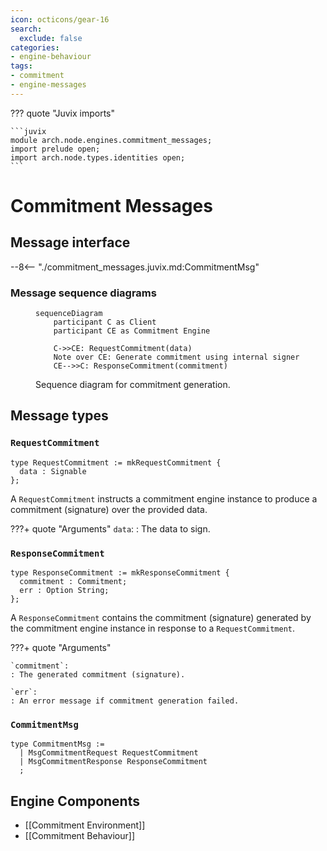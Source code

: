 ```yaml
---
icon: octicons/gear-16
search:
  exclude: false
categories:
- engine-behaviour
tags:
- commitment
- engine-messages
---
```


??? quote "Juvix imports"

    ```juvix
    module arch.node.engines.commitment_messages;
    import prelude open;
    import arch.node.types.identities open;
    ```

# Commitment Messages

## Message interface

--8<-- "./commitment_messages.juvix.md:CommitmentMsg"

### Message sequence diagrams

<!-- --8<-- [start:message-sequence-diagram] -->
<figure markdown="span">

```mermaid
sequenceDiagram
    participant C as Client
    participant CE as Commitment Engine

    C->>CE: RequestCommitment(data)
    Note over CE: Generate commitment using internal signer
    CE-->>C: ResponseCommitment(commitment)
```

<figcaption markdown="span">
Sequence diagram for commitment generation.
</figcaption>
</figure>
<!-- --8<-- [end:message-sequence-diagram] -->

## Message types

### `RequestCommitment`

```juvix
type RequestCommitment := mkRequestCommitment {
  data : Signable
};
```

A `RequestCommitment` instructs a commitment engine instance to produce a
commitment (signature) over the provided data.

???+ quote "Arguments"
    `data`:
    : The data to sign.

### `ResponseCommitment`

```juvix
type ResponseCommitment := mkResponseCommitment {
  commitment : Commitment;
  err : Option String;
};
```

A `ResponseCommitment` contains the commitment (signature) generated by the
commitment engine instance in response to a `RequestCommitment`.

???+ quote "Arguments"

    `commitment`:
    : The generated commitment (signature).

    `err`:
    : An error message if commitment generation failed.

### `CommitmentMsg`

<!-- --8<-- [start:CommitmentMsg] -->
```juvix
type CommitmentMsg :=
  | MsgCommitmentRequest RequestCommitment
  | MsgCommitmentResponse ResponseCommitment
  ;
```
<!-- --8<-- [end:CommitmentMsg] -->

## Engine Components

- [[Commitment Environment]]
- [[Commitment Behaviour]]
